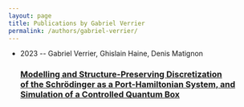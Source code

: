 ```yaml
---
layout: page
title: Publications by Gabriel Verrier
permalink: /authors/gabriel-verrier/
---
```


<ul class="post-list">
<li><span class='post-meta'>2023 -- Gabriel Verrier, Ghislain Haine, Denis Matignon</span><h3><a class='post-link' href='../../modelling-and-structure-preserving-discretization-of-the-schrodinger-as-a-port-hamiltonian-system-and-simulation-of-a-controlled-quantum-box'>Modelling and Structure-Preserving Discretization of the Schrödinger as a Port-Hamiltonian System, and Simulation of a Controlled Quantum Box</a></h3></li>

</ul>
